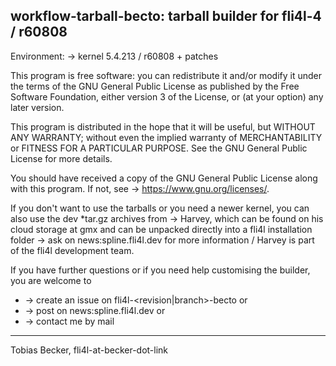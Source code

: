 ## workflow-tarball-becto: tarball builder for fli4l-4 / r60808 ##

Environment:
→ kernel 5.4.213 / r60808 + patches

This program is free software: you can redistribute it and/or modify it under the terms of the GNU General Public License as published by the Free Software Foundation, either version 3 of the License, or (at your option) any later version.

This program is distributed in the hope that it will be useful, but WITHOUT ANY WARRANTY; without even the implied warranty of MERCHANTABILITY or FITNESS FOR A PARTICULAR PURPOSE. See the GNU General Public License for more details.

You should have received a copy of the GNU General Public License along with this program. If not, see → https://www.gnu.org/licenses/.

If you don't want to use the tarballs or you need a newer kernel, you can also use the dev *tar.gz archives from → Harvey, which can be found on his cloud storage at gmx and can be unpacked directly into a fli4l installation folder → ask on news:spline.fli4l.dev for more information / Harvey is part of the fli4l development team.

If you have further questions or if you need help customising the builder, you are welcome to 

* → create an issue on fli4l-<revision|branch>-becto or 
* → post on news:spline.fli4l.dev or
* → contact me by mail

---
Tobias Becker, fli4l-at-becker-dot-link
